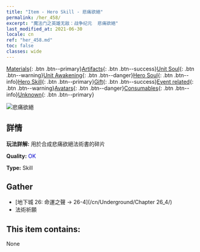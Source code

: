 ```yaml
---
title: "Item - Hero Skill - 悲痛欲絕"
permalink: /her_458/
excerpt: "魔法门之英雄无敌：战争纪元  悲痛欲絕"
last_modified_at: 2021-06-30
locale: cn
ref: "her_458.md"
toc: false
classes: wide
---
```

 [Materials](/ItemsCN/){: .btn .btn--primary}[Artifacts](/ItemsCN/Artifacts/){: .btn .btn--success}[Unit Soul](/ItemsCN/UnitSoul/){: .btn .btn--warning}[Unit Awakening](/ItemsCN/UnitAwakening/){: .btn .btn--danger}[Hero Soul](/ItemsCN/HeroSoul/){: .btn .btn--info}[Hero Skill](/ItemsCN/HeroSkill/){: .btn .btn--primary}[Gift](/ItemsCN/Gift/){: .btn .btn--success}[Event related](/ItemsCN/Events/){: .btn .btn--warning}[Avatars](/ItemsCN/Avatars/){: .btn .btn--danger}[Consumables](/ItemsCN/Consumables/){: .btn .btn--info}[Unknown](/ItemsCN/Unknown/){: .btn .btn--primary}

 ![悲痛欲絕](/images/t/ps_beitongyujue.png)

## 詳情
 **玩法詳解:** 用於合成悲痛欲絕法術書的碎片

 **Quality:** <span style="color: #0000CD">OK</span>

 **Type:** Skill

## Gather

*    [地下城 26: 命運之聲 -> 26-4](/cn/Underground/Chapter 26_4/) 
*    法術祈願 

## This item contains:

  None

